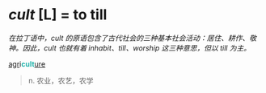 # _cult_ [L] = to till

*在拉丁语中，_cult_ 的原语包含了古代社会的三种基本社会活动：居住、耕作、敬神。因此，_cult_ 也就有着 inhabit、till、worship 这三种意思，但以 till 为主。*

[agr](_agr_.md)i<b style="color: #20B2AA;">cult</b>[ure](-ure.md)
> n. 农业，农艺，农学